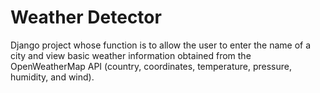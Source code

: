 
# Weather Detector

Django project whose function is to allow the user to enter the name of a city and view basic weather information obtained from the OpenWeatherMap API (country, coordinates, temperature, pressure, humidity, and wind).

